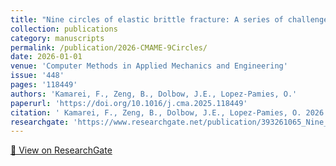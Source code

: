 ```yaml
---
title: "Nine circles of elastic brittle fracture: A series of challenge problems to assess fracture models"
collection: publications
category: manuscripts
permalink: /publication/2026-CMAME-9Circles/
date: 2026-01-01
venue: 'Computer Methods in Applied Mechanics and Engineering'
issue: '448'
pages: '118449'
authors: 'Kamarei, F., Zeng, B., Dolbow, J.E., Lopez-Pamies, O.'
paperurl: 'https://doi.org/10.1016/j.cma.2025.118449'
citation: ' Kamarei, F., Zeng, B., Dolbow, J.E., Lopez-Pamies, O. 2026. Nine circles of elastic brittle fracture: A series of challenge problems to assess fracture models. Computer Methods in Applied Mechanics and Engineering 448, 118449.'
researchgate: 'https://www.researchgate.net/publication/393261065_Nine_circles_of_elastic_brittle_fracture_A_series_of_challenge_problems_to_assess_fracture_models'
---
```

[🔗 View on ResearchGate](https://www.researchgate.net/publication/393261065_Nine_circles_of_elastic_brittle_fracture_A_series_of_challenge_problems_to_assess_fracture_models)

